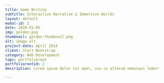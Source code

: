 ```yaml
---
title: Game Writing
subtitle: Interactive Narrative & Immersive Worlds
layout: default
modal-id: 2
date: 2020-01-05
img: golden.png
thumbnail: golden-thumbnail.png
alt: image-alt
project-date: April 2014
client: Start Bootstrap
category: Web Development
tags: portfolioroot
portfoliorootid: 2
description: Lorem ipsum dolor sit amet, usu cu alterum nominavi lobortis. At duo novum diceret. Tantas apeirian vix et, usu sanctus postulant inciderint ut, populo diceret necessitatibus in vim. Cu eum dicam feugiat noluisse.

---
```

